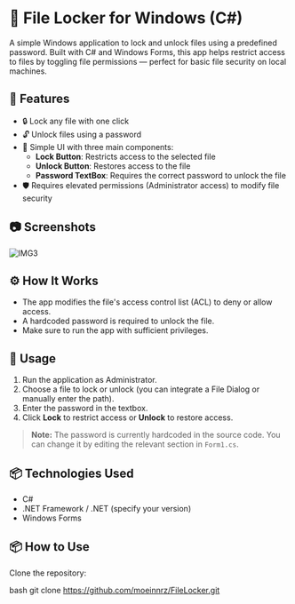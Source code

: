 # 🔐 File Locker for Windows (C#)

A simple Windows application to lock and unlock files using a predefined password. Built with C# and Windows Forms, this app helps restrict access to files by toggling file permissions — perfect for basic file security on local machines.

## 🚀 Features

- 🔒 Lock any file with one click
- 🔓 Unlock files using a password
- 🧠 Simple UI with three main components:
  - **Lock Button**: Restricts access to the selected file
  - **Unlock Button**: Restores access to the file
  - **Password TextBox**: Requires the correct password to unlock the file
- 🛡️ Requires elevated permissions (Administrator access) to modify file security

## 📷 Screenshots
![IMG3](https://github.com/user-attachments/assets/aa388e4a-da56-43c3-88e0-4311ae87cfbd)

## ⚙️ How It Works

- The app modifies the file's access control list (ACL) to deny or allow access.
- A hardcoded password is required to unlock the file.
- Make sure to run the app with sufficient privileges.

## 📝 Usage

1. Run the application as Administrator.
2. Choose a file to lock or unlock (you can integrate a File Dialog or manually enter the path).
3. Enter the password in the textbox.
4. Click **Lock** to restrict access or **Unlock** to restore access.

> **Note:** The password is currently hardcoded in the source code. You can change it by editing the relevant section in `Form1.cs`.

## 📦 Technologies Used

- C#
- .NET Framework / .NET (specify your version)
- Windows Forms

## 📦 How to Use

Clone the repository:

bash
git clone https://github.com/moeinnrz/FileLocker.git
